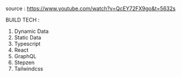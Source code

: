 source : https://www.youtube.com/watch?v=QcEY72FX9go&t=5632s

BUILD TECH :

1. Dynamic Data
2. Static Data
3. Typescript
4. React
5. GraphQL
6. Stepzen
7. Tailwindcss
